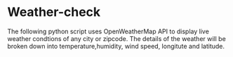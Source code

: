 # Weather-check
The following python script uses OpenWeatherMap API to display live weather condtions of any city or zipcode. The details of the weather will be broken down into temperature,humidity, wind speed, longitute and latitude.
